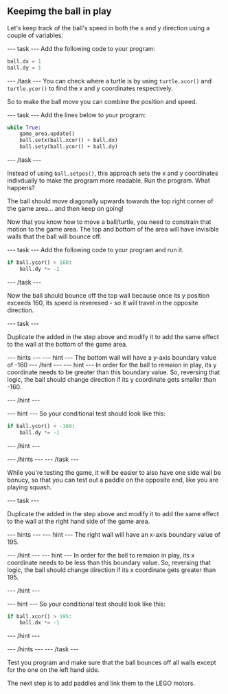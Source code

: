 ## Keepimg the ball in play

Let's keep track of the ball's speed in both the x and y direction using a couple of variables:

--- task ---
Add the following code to your program:

```python
ball.dx = 1
ball.dy = 1
```
--- /task ---
You can check where a turtle is by using `turtle.xcor()` and `turtle.ycor()` to find the x and y coordinates respectively. 

So to make the ball move you can combine the position and speed. 

--- task ---
Add the lines below to your program:

```python
while True:
    game_area.update()
    ball.setx(ball.xcor() + ball.dx)
    ball.sety(ball.ycor() + ball.dy)
```
--- /task ---

Instead of using `ball.setpos()`, this approach sets the x and y coordinates indivdually to make the program more readable.  Run the program. What happens?

The ball should move diagonally upwards towards the top right corner of the game area... and then keep on going! 

Now that you know how to move a ball/turtle, you need to constrain that motion to the game area. The top and bottom of the area will have invisible walls that the ball will bounce off.


--- task ---
Add the following code to your program and run it. 

```python
if ball.ycor() > 160:
    ball.dy *= -1
```
--- /task ---

Now the ball should bounce off the top wall because once its y position exceeds 160, its speed is reveresed - so it will travel in the opposite direction. 

--- task ---

Duplicate the added in the step above and modify it to add the same effect to the wall at the bottom of the game area.

--- hints ---
--- hint ---
The bottom wall will have a y-axis boundary value of -160
--- /hint ---
--- hint ---
In order for the ball to remaion in play, its y coordinate needs to be greater than this boundary value.  So, reversing that logic, the ball should change direction if its y coordinate gets smaller than -160.

--- /hint ---

--- hint ---
So your conditional test should look like this:

```python
if ball.ycor() < -160:
    ball.dy *= -1
```
--- /hint ---

--- /hints ---
--- /task ---

While you're testing the game, it will be easier to also have one side wall be bonucy, so that you can test out a paddle on the opposite end, like you are playing squash. 

--- task ---

Duplicate the added in the step above and modify it to add the same effect to the wall at the right hand side of the game area.

--- hints ---
--- hint ---
The right wall will have an x-axis boundary value of 195.

--- /hint ---
--- hint ---
In order for the ball to remaion in play, its x coordinate needs to be less than this boundary value.  So, reversing that logic, the ball should change direction if its x coordinate gets greater than 195.

--- /hint ---

--- hint ---
So your conditional test should look like this:

```python
if ball.xcor() > 195:
    ball.dx *= -1
```
--- /hint ---

--- /hints ---
--- /task ---

Test you program and make sure that the ball bounces off all walls except for the one on the left hand side. 

The next step is to add paddles and link them to the LEGO motors.
